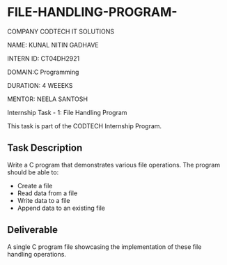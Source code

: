 # FILE-HANDLING-PROGRAM-
COMPANY CODTECH IT SOLUTIONS

NAME: KUNAL NITIN GADHAVE 

INTERN ID: CT04DH2921

DOMAIN:C Programming 

DURATION: 4 WEEEKS

MENTOR: NEELA SANTOSH

Internship Task - 1: File Handling Program

This task is part of the CODTECH Internship Program.

## Task Description
Write a C program that demonstrates various file operations. The program should be able to:
- Create a file
- Read data from a file
- Write data to a file
- Append data to an existing file

## Deliverable
A single C program file showcasing the implementation of these file handling operations.
